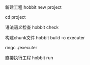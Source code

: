 

新建工程
hobbit new project

cd project

语法语义检查
hobbit check

构建chunk文件
hobbit build -o executer

ringc ./executer

直接执行工程
hobbit run
